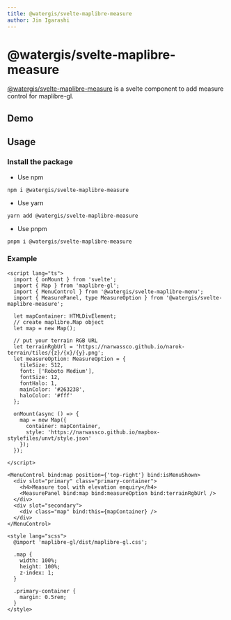```yaml
---
title: @watergis/svelte-maplibre-measure
author: Jin Igarashi
---
```


<script lang="ts">
  import MeasureExample from "$lib/components/MeasureExample.svelte";
</script>

# @watergis/svelte-maplibre-measure

[@watergis/svelte-maplibre-measure](https://github.com/watergis/svelte-maplibre-components/tree/main/packages/measure) is a svelte component to add measure control for maplibre-gl.

## Demo

<MeasureExample />

## Usage

### Install the package

- Use npm
```
npm i @watergis/svelte-maplibre-measure
```

- Use yarn
```
yarn add @watergis/svelte-maplibre-measure
```

- Use pnpm
```
pnpm i @watergis/svelte-maplibre-measure
```

### Example

```svelte
<script lang="ts">
  import { onMount } from 'svelte';
  import { Map } from 'maplibre-gl';
  import { MenuControl } from '@watergis/svelte-maplibre-menu';
  import { MeasurePanel, type MeasureOption } from '@watergis/svelte-maplibre-measure';

  let mapContainer: HTMLDivElement;
  // create maplibre.Map object
  let map = new Map();

  // put your terrain RGB URL
  let terrainRgbUrl = 'https://narwassco.github.io/narok-terrain/tiles/{z}/{x}/{y}.png';
  let measureOption: MeasureOption = {
    tileSize: 512,
    font: ['Roboto Medium'],
    fontSize: 12,
    fontHalo: 1,
    mainColor: '#263238',
    haloColor: '#fff'
  };

  onMount(async () => {
    map = new Map({
      container: mapContainer,
      style: 'https://narwassco.github.io/mapbox-stylefiles/unvt/style.json'
    });
  });

</script>

<MenuControl bind:map position={'top-right'} bind:isMenuShown>
  <div slot="primary" class="primary-container">
    <h4>Measure tool with elevation enquiry</h4>
    <MeasurePanel bind:map bind:measureOption bind:terrainRgbUrl />
  </div>
  <div slot="secondary">
    <div class="map" bind:this={mapContainer} />
  </div>
</MenuControl>

<style lang="scss">
  @import 'maplibre-gl/dist/maplibre-gl.css';

  .map {
    width: 100%;
    height: 100%;
    z-index: 1;
  }

  .primary-container {
    margin: 0.5rem;
  }
</style>
```
